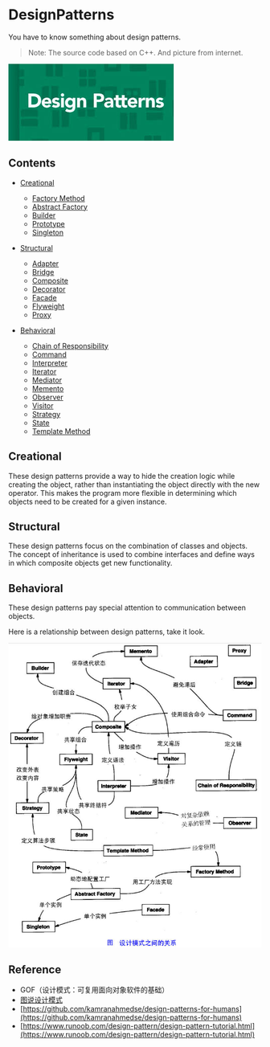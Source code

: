 # DesignPatterns

You have to know something about design patterns.

> Note: The source code based on C++. And picture from internet. 

![DesignPatterns](https://github.com/i0Ek3/DesignPatterns/blob/master/images/DesignPatterns.png)



## Contents


* [Creational](#creational)

    * [Factory Method](#factory-method)
    * [Abstract Factory](#abstract-factory)
    * [Builder](#builder)
    * [Prototype](#prototype)
    * [Singleton](#Singleton)

* [Structural](#structural)

    * [Adapter](#adapter)
    * [Bridge](#bridge)
    * [Composite](#composite)
    * [Decorator](#decorator)
    * [Facade](#facade)
    * [Flyweight](#flyweight)
    * [Proxy](#proxy)

* [Behavioral](#behavioral)

    * [Chain of Responsibility](#chain-of-responsibility)
    * [Command](#command)
    * [Interpreter](#interpreter)
    * [Iterator](#iterator)
    * [Mediator](#mediator)
    * [Memento](#memento)
    * [Observer](#observer)
    * [Visitor](#visitor)
    * [Strategy](#strategy)
    * [State](#state)
    * [Template Method](#template-method)



## Creational

These design patterns provide a way to hide the creation logic while creating the object, rather than instantiating the object directly with the new operator. This makes the program more flexible in determining which objects need to be created for a given instance.

## Structural

These design patterns focus on the combination of classes and objects. The concept of inheritance is used to combine interfaces and define ways in which composite objects get new functionality.

## Behavioral

These design patterns pay special attention to communication between objects.


Here is a relationship between design patterns, take it look.

![Relationship](https://github.com/i0Ek3/DesignPatterns/blob/master/images/the-relationship-between-design-patterns.png)



## Reference

- GOF（设计模式：可复用面向对象软件的基础）
- [图说设计模式](https://design-patterns.readthedocs.io/zh_CN/latest/)
- [https://github.com/kamranahmedse/design-patterns-for-humans](https://github.com/kamranahmedse/design-patterns-for-humans)
- [https://www.runoob.com/design-pattern/design-pattern-tutorial.html](https://www.runoob.com/design-pattern/design-pattern-tutorial.html)

